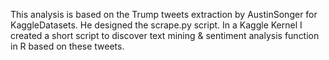 This analysis is based on the Trump tweets extraction by AustinSonger for KaggleDatasets. 
He designed the scrape.py script.
In a Kaggle Kernel I created a short script to discover text mining & sentiment analysis function in R based on these tweets.
